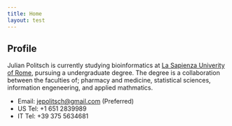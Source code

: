 ```yaml
---
title: Home
layout: test
---
```


## Profile

Julian Politsch is currently studying bioinformatics at [La Sapienza Univerity of Rome](https://www.uniroma1.it/en/), pursuing a undergraduate degree. The degree is a collaboration between the faculties of; pharmacy and medicine, statistical sciences, information engeneering, and applied mathmatics.

* Email: [jepolitsch@gmail.com](mailto:jepolitsch@gmail.com) (Preferred)
* US Tel: +1 651 2839989
* IT Tel: +39 375 5634681
